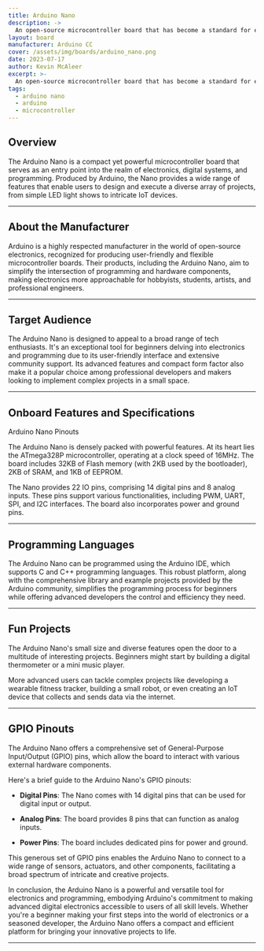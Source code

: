```yaml
---
title: Arduino Nano
description: ->
  An open-source microcontroller board that has become a standard for electronics and programming education worldwide
layout: board
manufacturer: Arduino CC
cover: /assets/img/boards/arduino_nano.png
date: 2023-07-17
author: Kevin McAleer
excerpt: >-
  An open-source microcontroller board that has become a standard for electronics and programming education worldwide
tags:
  - arduino nano
  - arduino
  - microcontroller
---
```


## Overview

The Arduino Nano is a compact yet powerful microcontroller board that serves as an entry point into the realm of electronics, digital systems, and programming. Produced by Arduino, the Nano provides a wide range of features that enable users to design and execute a diverse array of projects, from simple LED light shows to intricate IoT devices.

---

## About the Manufacturer

Arduino is a highly respected manufacturer in the world of open-source electronics, recognized for producing user-friendly and flexible microcontroller boards. Their products, including the Arduino Nano, aim to simplify the intersection of programming and hardware components, making electronics more approachable for hobbyists, students, artists, and professional engineers.

---

## Target Audience

The Arduino Nano is designed to appeal to a broad range of tech enthusiasts. It's an exceptional tool for beginners delving into electronics and programming due to its user-friendly interface and extensive community support. Its advanced features and compact form factor also make it a popular choice among professional developers and makers looking to implement complex projects in a small space.

---

## Onboard Features and Specifications

Arduino Nano Pinouts

The Arduino Nano is densely packed with powerful features. At its heart lies the ATmega328P microcontroller, operating at a clock speed of 16MHz. The board includes 32KB of Flash memory (with 2KB used by the bootloader), 2KB of SRAM, and 1KB of EEPROM.

The Nano provides 22 IO pins, comprising 14 digital pins and 8 analog inputs. These pins support various functionalities, including PWM, UART, SPI, and I2C interfaces. The board also incorporates power and ground pins.

---

## Programming Languages

The Arduino Nano can be programmed using the Arduino IDE, which supports C and C++ programming languages. This robust platform, along with the comprehensive library and example projects provided by the Arduino community, simplifies the programming process for beginners while offering advanced developers the control and efficiency they need.

---

## Fun Projects

The Arduino Nano's small size and diverse features open the door to a multitude of interesting projects. Beginners might start by building a digital thermometer or a mini music player.

More advanced users can tackle complex projects like developing a wearable fitness tracker, building a small robot, or even creating an IoT device that collects and sends data via the internet.

---

## GPIO Pinouts

The Arduino Nano offers a comprehensive set of General-Purpose Input/Output (GPIO) pins, which allow the board to interact with various external hardware components.

Here's a brief guide to the Arduino Nano's GPIO pinouts:

- **Digital Pins**: The Nano comes with 14 digital pins that can be used for digital input or output.

- **Analog Pins**: The board provides 8 pins that can function as analog inputs.

- **Power Pins**: The board includes dedicated pins for power and ground.

This generous set of GPIO pins enables the Arduino Nano to connect to a wide range of sensors, actuators, and other components, facilitating a broad spectrum of intricate and creative projects.

In conclusion, the Arduino Nano is a powerful and versatile tool for electronics and programming, embodying Arduino's commitment to making advanced digital electronics accessible to users of all skill levels. Whether you're a beginner making your first steps into the world of electronics or a seasoned developer, the Arduino Nano offers a compact and efficient platform for bringing your innovative projects to life.

---
